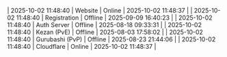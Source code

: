 | 2025-10-02 11:48:40 | Website | Online | 2025-10-02 11:48:37 |
| 2025-10-02 11:48:40 | Registration | Offline | 2025-09-09 16:40:23 |
| 2025-10-02 11:48:40 | Auth Server | Offline | 2025-08-18 09:33:31 |
| 2025-10-02 11:48:40 | Kezan (PvE) | Offline | 2025-08-03 17:58:02 |
| 2025-10-02 11:48:40 | Gurubashi (PvP) | Offline | 2025-08-23 21:44:06 |
| 2025-10-02 11:48:40 | Cloudflare | Online | 2025-10-02 11:48:37 |
